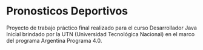 # Pronosticos Deportivos

  Proyecto de trabajo práctico final realizado para el curso Desarrollador Java Inicial brindado por la UTN (Universidad Tecnológica Nacional)
  en el marco del programa Argentina Programa 4.0.
